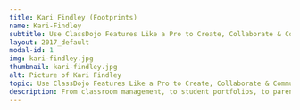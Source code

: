 ```yaml
---
title: Kari Findley (Footprints)
name: Kari-Findley
subtitle: Use ClassDojo Features Like a Pro to Create, Collaborate & Communicate (In Depth)
layout: 2017_default
modal-id: 1
img: kari-findley.jpg
thumbnail: kari-findley.jpg
alt: Picture of Kari Findley
topic: Use ClassDojo Features Like a Pro to Create, Collaborate & Communicate (In Depth)
description: From classroom management, to student portfolios, to parent communication, to school-wide collaboration, ClassDojo can help teachers and administrators create positive classroom and school communities that will make this school year their best year yet...and it's free!   This session, led by a ClassDojo Ambassador and Mentor, will give participants an in-depth, hands-on look at the many exciting and engaging features of ClassDojo, including the new Classroom Toolkit, Student Stories, Big Ideas series, Class Story, School Directory and much, much more!  Whether you've never heard of ClassDojo before, are in need of guidance on more effective implementation in your classroom or are an avid ClassDojo veteran, this presentation will provide you with the latest information, support and pro tips you'll need to turn your classroom into a ClassDojo community today! Perfect follow-up for those who participated in the ClassDojo Slam Dunk! 
---
```

